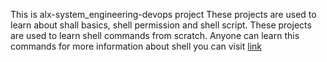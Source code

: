 This is alx-system_engineering-devops project
These projects are used to learn about shall basics, shell permission and shell script.
These projects are used to learn shell commands from scratch.
Anyone can learn this commands for more information about shell you can visit [link](Linuxcommand.org)